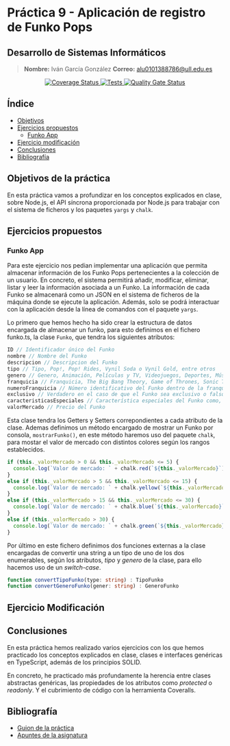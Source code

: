 # Práctica 9 - Aplicación de registro de Funko Pops
## Desarrollo de Sistemas Informáticos
> **Nombre:** Iván García González **Correo:** alu0101388786@ull.edu.es

<p align="center">
  <a href="https://coveralls.io/github/ULL-ESIT-INF-DSI-2223/ull-esit-inf-dsi-22-23-prct09-funko-app-Ivan-Garcia02?branch=main">
    <img alt="Coverage Status" src="https://coveralls.io/repos/github/ULL-ESIT-INF-DSI-2223/ull-esit-inf-dsi-22-23-prct09-funko-app-Ivan-Garcia02/badge.svg?branch=main">
  </a>
  <a href="https://github.com/ULL-ESIT-INF-DSI-2223/ull-esit-inf-dsi-22-23-prct09-funko-app-Ivan-Garcia02/actions/workflows/node.js.yml">
    <img alt="Tests" src="https://github.com/ULL-ESIT-INF-DSI-2223/ull-esit-inf-dsi-22-23-prct09-funko-app-Ivan-Garcia02/actions/workflows/node.js.yml/badge.svg">
  </a>
  <a href="https://sonarcloud.io/summary/new_code?id=ULL-ESIT-INF-DSI-2223_ull-esit-inf-dsi-22-23-prct09-funko-app-Ivan-Garcia02">
    <img alt="Quality Gate Status" src="https://sonarcloud.io/api/project_badges/measure?project=ULL-ESIT-INF-DSI-2223_ull-esit-inf-dsi-22-23-prct09-funko-app-Ivan-Garcia02&metric=alert_status">
  </a>
</p>

## Índice
- [Objetivos](#objetivos-de-la-práctica)
- [Ejercicios propuestos](#ejercicios-propuestos)
  - [Funko App](#funko-app)
- [Ejercicio modificación](#ejercicio-modificación)
- [Conclusiones](#conclusiones)
- [Bibliografía](#bibliografía)

## Objetivos de la práctica
En esta práctica vamos a profundizar en los conceptos explicados en clase, sobre Node.js, el API síncrona proporcionada por Node.js para trabajar con el sistema de ficheros y los paquetes `yargs` y `chalk`.

## Ejercicios propuestos
### Funko App
Para este ejercicio nos pedian implementar una aplicación que permita almacenar información de los Funko Pops pertenecientes a la colección de un usuario. En concreto, el sistema permitirá añadir, modificar, eliminar, listar y leer la información asociada a un Funko. La información de cada Funko se almacenará como un JSON en el sistema de ficheros de la máquina donde se ejecute la aplicación. Además, solo se podrá interactuar con la aplicación desde la línea de comandos con el paquete `yargs`.

Lo primero que hemos hecho ha sido crear la estructura de datos encargada de almacenar un funko, para esto definimos en el fichero funko.ts, la clase `Funko`, que tendra los siguientes atributos:
```typescript
ID // Identificador único del Funko
nombre // Nombre del Funko
descripcion // Descripcion del Funko
tipo // Tipo, Pop!, Pop! Rides, Vynil Soda o Vynil Gold, entre otros
genero // Genero, Animación, Películas y TV, Videojuegos, Deportes, Música o Ánime, entre otras
franquicia // Franquicia, The Big Bang Theory, Game of Thrones, Sonic The Hedgehog o Marvel: Guardians of the Galaxy, entre otras.
numeroFranquicia // Número identificativo del Funko dentro de la franquicia correspondiente
exclusivo // Verdadero en el caso de que el Funko sea exclusivo o falso en caso contrario
caracteristicasEspeciales // Característica especiales del Funko como, por ejemplo, si brilla en la oscuridad o si su cabeza balancea
valorMercado // Precio del Funko
```

Esta clase tendra los Getters y Setters correpondientes a cada atributo de la clase. Ademas definimos un método encargado de mostrar un Funko por consola, `mostrarFunko()`, en este método haremos uso del paquete `chalk`, para mostar el valor de mercado con distintos colores según los rangos establecidos.
```typescript
if (this._valorMercado > 0 && this._valorMercado <= 5) {
  console.log(`Valor de mercado: ` + chalk.red(`${this._valorMercado}`));
}
else if (this._valorMercado > 5 && this._valorMercado <= 15) {
  console.log(`Valor de mercado: ` + chalk.yellow(`${this._valorMercado}`));
}
else if (this._valorMercado > 15 && this._valorMercado <= 30) {
  console.log(`Valor de mercado: ` + chalk.blue(`${this._valorMercado}`));
}
else if (this._valorMercado > 30) {
  console.log(`Valor de mercado: ` + chalk.green(`${this._valorMercado}`));
}
```

Por último en este fichero definimos dos funciones externas a la clase encargadas de convertir una string a un tipo de uno de los dos enumerables, según los atributos, *tipo* y *genero* de la clase, para ello hacemos uso de un *switch-case*.
```typescript
function convertTipoFunko(type: string) : TipoFunko
function convertGeneroFunko(gener: string) : GeneroFunko
```


## Ejercicio Modificación




## Conclusiones
En esta práctica hemos realizado varios ejercicios con los que hemos practicado los conceptos explicados en clase, clases e interfaces genéricas en TypeScript, además de los principios SOLID.

En concreto, he practicado más profundamente la herencia entre clases abstractas genéricas, las propiedades de los atributos como *protected* o *readonly*. Y el cubrimiento de código con la herramienta Coveralls.

## Bibliografía
- [Guion de la práctica](https://ull-esit-inf-dsi-2223.github.io/prct06-generics-solid/)
- [Apuntes de la asignatura](https://ull-esit-inf-dsi-2223.github.io/typescript-theory/)